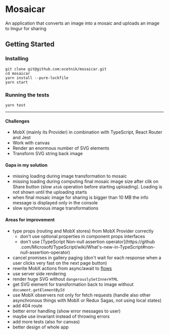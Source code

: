 # Mosaicar
An application that converts an image into a mosaic and uploads an image to Imgur for sharing

## Getting Started
### Installing
```
git clone git@github.com:ocetnik/mosaicar.git
cd mosaicar
yarn install --pure-lockfile
yarn start
```

### Running the tests
```
yarn test
```

---

#### Challenges
 - MobX (mainly its Provider) in combination with TypeScript, React Router and Jest
 - Work with canvas
 - Render an enormous number of SVG elements
 - Transform SVG string back image

#### Gaps in my solution
 - missing loading during image transformation to mosaic
 - missing loading during computing final mosaic image size after clik on Share button (slow `atob` operation before starting uploading). Loading is not shown until the uploading starts
 - when final mosaic image for sharing is bigger than 10 MB the info message is displayed only in the console
 - slow synchronous image transformations
  
#### Areas for improvement
 - type props (routing and MobX stores) from MobX Provider correctly
	 - don't use optional properties in component props interfaces
	 - don't use [TypeScript Non-null assertion operator](https://github
 .com/Microsoft/TypeScript/wiki/What's-new-in-TypeScript#non-null-assertion-operator)
 - cancel promises in gallery paging (don't wait for each response when a user clicks very fast on the next page button)
 - rewrite MobX actions from async/await to [flows](https://mobx.js.org/best/actions.html#flows)
 - use server side rendering
 - render huge SVG without `dangerouslySetInnerHTML`
 - get SVG element for transformation back to image without `document.getElementById`
 - use MobX observers not only for fetch requests (handle also other asynchronous things with MobX or Redux Sagas, not using local states)
 - add 404 route
 - better error handling (show error messages to user)
 - maybe use invariant instead of throwing errors
 - add more tests (also for canvas)
 - better design of whole app
